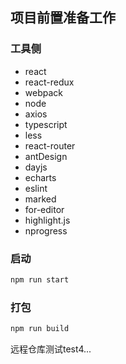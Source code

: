 ## 项目前置准备工作

### 工具侧

- react
- react-redux
- webpack
- node
- axios
- typescript
- less
- react-router
- antDesign
- dayjs
- echarts
- eslint
- marked
- for-editor
- highlight.js
- nprogress

### 启动
```bash
npm run start
```
### 打包
```bash
npm run build
```

远程仓库测试test4...
